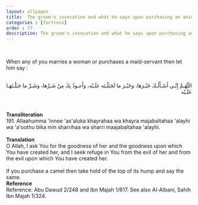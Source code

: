 ```yaml
---
layout: allpages
title:  The groom's invocation and what he says upon purchasing an animal
categories : [fortress]
order : 77
description: The groom's invocation and what he says upon purchasing an animal
---
```

&nbsp;
<div class="extra">When any of you marries a woman or purchases a maid-servant then let him say :</div>
&nbsp;
<div class="arabictext" dir="RTL">

اللّهُـمَّ إِنَّـي أَسْـأَلُـكَ خَيْـرَها، وَخَيْـرَ ما لَجَبَلْـتَه عَلَـيْه، وَأَعـوذُ بِكَ مِنْ شَـرِّها، وَشَـرِّ ما جَبَلْـتَهَـا عَلَـيْه

</div>

&nbsp;
<div class="duaextra" tabindex="0">
<div><strong>Transliteration</strong></div>
<div class="extra">191. Allaahumma 'innee 'as'aluka khayrahaa wa khayra majabaltahaa 'alayhi wa 'a'oothu bika min sharrihaa wa sharri maajabaltahaa 'alayhi.</div>
</div>
&nbsp;
<div class="duaextra" tabindex="0">
<div><strong>Translation</strong></div>
<div class="extra">O Allah, I ask You for the goodness of her and the goodness upon which You have created her, and I seek refuge in You from the evil of her and from the evil upon which You have created her.</div>
</div>
&nbsp;
<div class="extra">If you purchase a camel then take hold of the top of its hump and say the same.</div>
<div class="duaextra" tabindex="0">
<div><strong>Reference</strong></div>
<div class="extra">Reference: Abu Dawud 2/248 and Ibn Majah 1/617. See also Al-Albani, Sahih Ibn Majah 1/324.</div>
</div>
